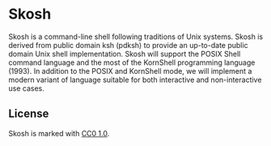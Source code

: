 # Skosh

Skosh is a command-line shell following traditions of Unix systems.
Skosh is derived from public domain ksh (pdksh) to provide an up-to-date public
domain Unix shell implementation.
Skosh will support the POSIX Shell command language and the most of the
KornShell programming language (1993).
In addition to the POSIX and KornShell mode, we will implement a modern variant
of language suitable for both interactive and non-interactive use cases.

## License

Skosh is marked with [CC0 1.0].

[CC0 1.0]: https://creativecommons.org/publicdomain/zero/1.0/
